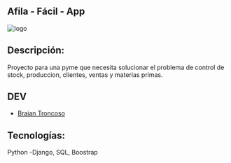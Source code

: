 
## Afila - Fácil - App

![logo](https://github.com/BraianTroncoso/afila_facil_app/assets/95662710/9956083a-ae77-4fe3-8906-d069ae7fbce2)

## Descripción:
Proyecto para una pyme que necesita solucionar el problema de control de stock, produccion, clientes, ventas y materias primas.

## DEV

- [Braian Troncoso](https://github.com/BraianTroncoso)

## Tecnologías:
Python -Django, SQL, Boostrap

